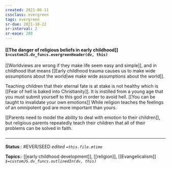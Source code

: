 ```yaml
---
created: 2021-06-11
cssclass: evergreen
tags: evergreen
sr-due: 2021-10-22
sr-interval: 2
sr-ease: 208
---
```


#### [[The danger of religious beliefs in early childhood]] `$=customJS.dv_funcs.evergreenHeader(dv, this)`

 [[Worldviews are wrong if they make life seem easy and simple]], and in childhood that means [[Early childhood trauma causes us to make wide assumptions about the world|we make wide assumptions about the world]]. 

 Teaching children that their eternal fate is at stake is not healthy which is [[Fear of hell is baked into Christianity]]. It is instilled from a young age that you must submit yourself to this god in order to avoid hell. [[You can be taught to invalidate your own emotions]]  While religion teaches the feelings of an omnipotent god are more important than yours. 
 
[[Parents need to model the ability to deal with emotion to their children]], but religious parents repeatedly teach their children that all of their problems can be solved in faith. 
### <hr class="footnote"/>

**Status**:: #EVER/SEED
*edited `=this.file.mtime`*

**Topics**:: [[early childhood development]], [[religion]], [[Evangelicalism]]
*`$=customJS.dv_funcs.outlinedIn(dv, this)`*

